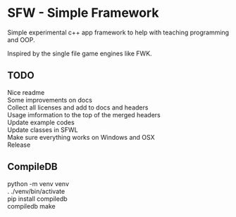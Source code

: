 # SFW - Simple Framework

Simple experimental c++ app framework to help with teaching programming and OOP.

Inspired by the single file game engines like FWK.

## TODO

Nice readme\
Some improvements on docs\
Collect all licenses and add to docs and headers\
Usage imformation to the top of the merged headers\
Update example codes\
Update classes in SFWL\
Make sure everything works on Windows and OSX\
Release


## CompileDB

python -m venv venv\
. ./venv/bin/activate\
pip install compiledb\
compiledb make
